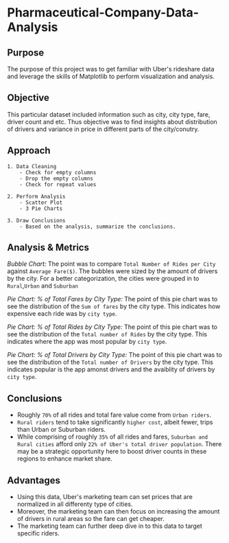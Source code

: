 # Pharmaceutical-Company-Data-Analysis

## Purpose
The purpose of this project was to get familiar with Uber's rideshare data and leverage the skills of Matplotlib to perform visualization and analysis. 

## Objective
This particular dataset included information such as city, city type, fare, driver count and etc. Thus objective was to find insights about distribution of drivers and variance in price in different parts of the city/conutry.

## Approach

```
1. Data Cleaning
    - Check for empty columns 
    - Drop the empty columns 
    - Check for repeat values
```

```
2. Perform Analysis 
    - Scatter Plot 
    - 3 Pie Charts
```

```
3. Draw Conclusions 
    - Based on the analysis, summarize the conclusions. 
```

## Analysis & Metrics
*Bubble Chart:* The point was to compare `Total Number of Rides per City`  against `Average Fare($)`. The bubbles were sized by the amount of drivers by the city. For a better categorization, the cities were grouped in to `Rural`,`Urban` and `Suburban`

*Pie Chart: % of Total Fares by City Type:* The point of this pie chart was to see the distribution of the `Sum of fares` by the city type. This indicates how expensive each ride was by `city type`.

*Pie Chart: % of Total Rides by City Type:* The point of this pie chart was to see the distribution of the `Total number of Rides` by the city type. This indicates where the app was most popular by `city type`.

*Pie Chart: % of Total Drivers by City Type:* The point of this pie chart was to see the distribution of the `Total number of Drivers` by the city type. This indicates popular is the app amonst drivers and the avaiblity of drivers by `city type`.

## Conclusions
* Roughly `70%` of all rides and total fare value come from `Urban riders`.
* `Rural riders` tend to take significantly `higher cost`, albeit fewer, trips than Urban or Suburban riders.
* While comprising of roughly `35%` of all rides and fares, `Suburban and Rural cities` afford only `22% of Uber's total driver population`. There may be a strategic opportunity here to boost driver counts in these regions to enhance market share.

## Advantages
* Using this data, Uber's marketing team can set prices that are normalized in all differenty type of cities.
* Moreover, the marketing team can then focus on increasing the amount of drivers in rural areas so the fare can get cheaper.
* The marketing team can further deep dive in to this data to target specific riders.